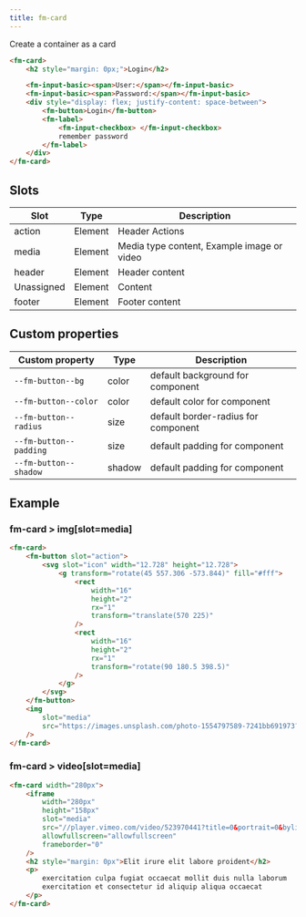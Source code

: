 ```yaml
---
title: fm-card
---
```


Create a container as a card

```html preview
<fm-card>
    <h2 style="margin: 0px;">Login</h2>

    <fm-input-basic><span>User:</span></fm-input-basic>
    <fm-input-basic><span>Password:</span></fm-input-basic>
    <div style="display: flex; justify-content: space-between">
        <fm-button>Login</fm-button>
        <fm-label>
            <fm-input-checkbox> </fm-input-checkbox>
            remember password
        </fm-label>
    </div>
</fm-card>
```

## Slots

| Slot       | Type    | Description                                |
| ---------- | ------- | ------------------------------------------ |
| action     | Element | Header Actions                             |
| media      | Element | Media type content, Example image or video |
| header     | Element | Header content                             |
| Unassigned | Element | Content                                    |
| footer     | Element | Footer content                             |

## Custom properties

| Custom property        | Type   | Description                         |
| ---------------------- | ------ | ----------------------------------- |
| `--fm-button--bg`      | color  | default background for component    |
| `--fm-button--color`   | color  | default color for component         |
| `--fm-button--radius`  | size   | default border-radius for component |
| `--fm-button--padding` | size   | default padding for component       |
| `--fm-button--shadow`  | shadow | default padding for component       |

## Example

### fm-card > img[slot=media]

```html preview
<fm-card>
    <fm-button slot="action">
        <svg slot="icon" width="12.728" height="12.728">
            <g transform="rotate(45 557.306 -573.844)" fill="#fff">
                <rect
                    width="16"
                    height="2"
                    rx="1"
                    transform="translate(570 225)"
                />
                <rect
                    width="16"
                    height="2"
                    rx="1"
                    transform="rotate(90 180.5 398.5)"
                />
            </g>
        </svg>
    </fm-button>
    <img
        slot="media"
        src="https://images.unsplash.com/photo-1554797589-7241bb691973?w=376&q=80"
    />
</fm-card>
```

### fm-card > video[slot=media]

```html preview
<fm-card width="280px">
    <iframe
        width="280px"
        height="158px"
        slot="media"
        src="//player.vimeo.com/video/523970441?title=0&portrait=0&byline=0&autoplay=1&background=1"
        allowfullscreen="allowfullscreen"
        frameborder="0"
    />
    <h2 style="margin: 0px">Elit irure elit labore proident</h2>
    <p>
        exercitation culpa fugiat occaecat mollit duis nulla laborum
        exercitation et consectetur id aliquip aliqua occaecat
    </p>
</fm-card>
```
